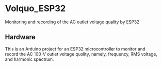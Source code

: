 # Volquo_ESP32
Monitoring and recording of the AC outlet voltage quality by ESP32

## Hardware
This is an Arduino project for an ESP32 microcontroller to monitor and record the AC 100-V outlet voltage quolity, namely, frequency, RMS voltage, and harmonic spectrum.


